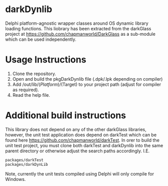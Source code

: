 # darkDynlib
Delphi platform-agnostic wrapper classes around OS dynamic library loading functions.
This liobrary has been extracted from the darkGlass project at https://github.com/chapmanworld/DarkGlass as a sub-module which can be used independently. 

# Usage Instructions

1) Clone the repository.
2) Open and build the pkgDarkDynlib file (.dpk/.lpk depending on compiler)
3) Add /out/lib/$(Platform)/$(Target) to your project path (adjust for compiler as required).
4) Read the help file.

# Additional build instructions

This library does not depend on any of the other darkGlass libraries, however, the unit test application does depend on darkTest which can be found here https://github.com/chapmanworld/darkTest. In orer to build the unit test project, you must clone both darkTest and darkDynlib into the same parent directory or otherwise adjust the search paths accordingly.
I.E.

    packages/darkTest
    packages/darkDynLib
    
Note, currently the unit tests compiled using Delphi will only compile for Windows.
